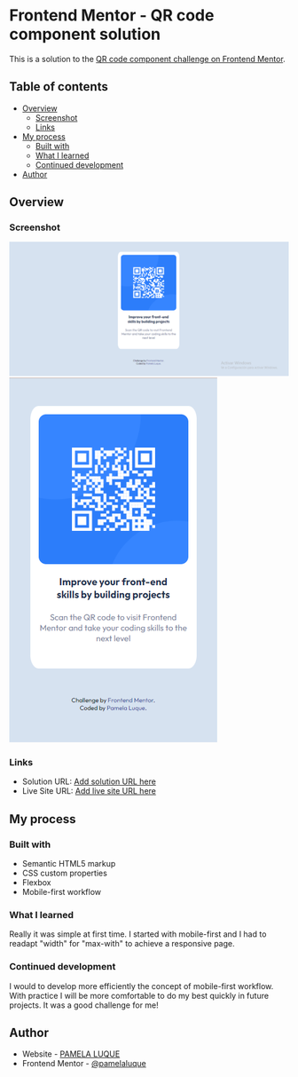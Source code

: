 # Frontend Mentor - QR code component solution

This is a solution to the [QR code component challenge on Frontend Mentor](https://www.frontendmentor.io/challenges/qr-code-component-iux_sIO_H). 

## Table of contents

- [Overview](#overview)
  - [Screenshot](#screenshot)
  - [Links](#links)
- [My process](#my-process)
  - [Built with](#built-with)
  - [What I learned](#what-i-learned)
  - [Continued development](#continued-development)
- [Author](#author)

## Overview

### Screenshot

![QR SCREENSHOT - DESKTOP](./images/qrdesktop.png)
![QR SCREENSHOT - MOBILE](./images/qrmobile.png)

### Links

- Solution URL: [Add solution URL here](https://your-solution-url.com)
- Live Site URL: [Add live site URL here](https://your-live-site-url.com)

## My process

### Built with

- Semantic HTML5 markup
- CSS custom properties
- Flexbox
- Mobile-first workflow

### What I learned

Really it was simple at first time. I started with mobile-first and I had to readapt "width" for "max-with" to achieve a responsive page.


### Continued development

I would to develop more efficiently the concept of mobile-first workflow. With practice I will be more comfortable to do my best quickly in future projects. It was a good challenge for me!


## Author

- Website - [PAMELA LUQUE](https://github.com/pamelaluque)
- Frontend Mentor - [@pamelaluque](https://www.frontendmentor.io/profile/pamelaluque)

